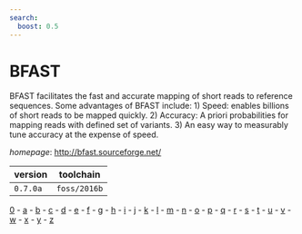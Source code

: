```yaml
---
search:
  boost: 0.5
---
```

# BFAST

BFAST facilitates the fast and accurate mapping of short reads to reference sequences.  Some advantages of BFAST include:  1) Speed: enables billions of short reads to be mapped quickly.   2) Accuracy: A priori probabilities for mapping reads with defined set of variants.   3) An easy way to measurably tune accuracy at the expense of speed.

*homepage*: <http://bfast.sourceforge.net/>

version | toolchain
--------|----------
``0.7.0a`` | ``foss/2016b``

[0](../0/index.md) - [a](../a/index.md) - [b](../b/index.md) - [c](../c/index.md) - [d](../d/index.md) - [e](../e/index.md) - [f](../f/index.md) - [g](../g/index.md) - [h](../h/index.md) - [i](../i/index.md) - [j](../j/index.md) - [k](../k/index.md) - [l](../l/index.md) - [m](../m/index.md) - [n](../n/index.md) - [o](../o/index.md) - [p](../p/index.md) - [q](../q/index.md) - [r](../r/index.md) - [s](../s/index.md) - [t](../t/index.md) - [u](../u/index.md) - [v](../v/index.md) - [w](../w/index.md) - [x](../x/index.md) - [y](../y/index.md) - [z](../z/index.md)

